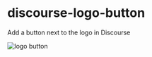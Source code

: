 # discourse-logo-button

Add a button next to the logo in Discourse

![logo button](https://meta-s3-cdn.freetls.fastly.net/original/3X/8/f/8f5ba58d7394f4f8f056ff8f6b995cc32e5bd871.jpeg)
